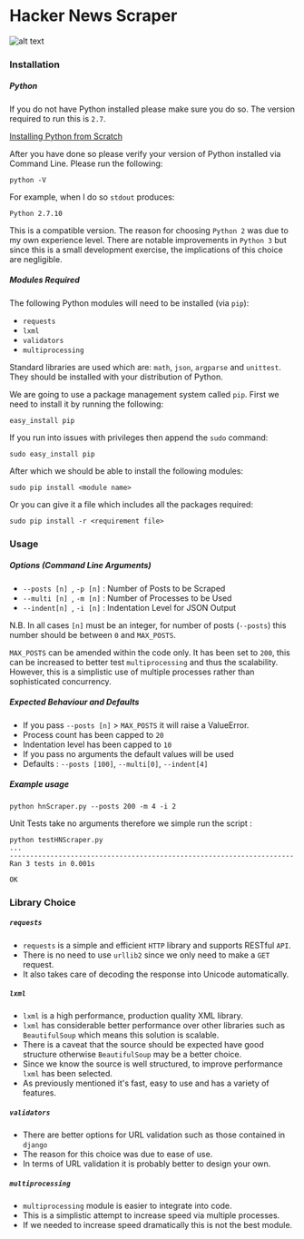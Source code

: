 # Hacker News Scraper

![alt text](https://media-exp2.licdn.com/mpr/mpr/shrink_200_200/AAEAAQAAAAAAAAveAAAAJDMzMGU1M2Q0LTA1YWYtNDViZC1hZGIzLTMwYTk2YjgyOTBkYQ.png "Logo Title Text 1")

### Installation 

##### Python 

If you do not have Python installed please make sure you do so. The version required to run this is `2.7`. 

[Installing Python from Scratch](https://wiki.python.org/moin/BeginnersGuide/Download)

After you have done so please verify your version of Python installed via Command Line. Please run the following: 
```
python -V 
```
For example, when I do so `stdout` produces:
```
Python 2.7.10
```
This is a compatible version. The reason for choosing `Python 2` was due to my own experience level. There are notable improvements in `Python 3` but since this is a small development exercise, the implications of this choice are negligible.


##### Modules Required 

The following Python modules will need to be installed (via `pip`):

- `requests`
- `lxml` 
- `validators`
- `multiprocessing` 

Standard libraries are used which are: `math`, `json`, `argparse` and `unittest`. They should be installed with your distribution of Python. 

We are going to use a package management system called `pip`. First we need to install it by running the following:
```
easy_install pip 
```
If you run into issues with privileges then append the `sudo` command:
```
sudo easy_install pip
```
After which we should be able to install the following modules:
```
sudo pip install <module name> 
```
Or you can give it a file which includes all the packages required:
```
sudo pip install -r <requirement file> 
```

### Usage

##### Options (Command Line Arguments)

- `--posts [n] `, `-p [n]`  : Number of Posts to be Scraped
- `--multi [n] `, `-m [n]` : Number of Processes to be Used
- `--indent[n] `, `-i [n]` : Indentation Level for JSON Output 

N.B. In all cases `[n]` must be an integer, for number of posts (`--posts`) this number should be between `0` and `MAX_POSTS`. 

`MAX_POSTS` can be amended within the code only. It has been set to `200`, this can be increased to better test `multiprocessing` and thus the scalability. However, this is a simplistic use of multiple processes rather than sophisticated concurrency.

##### Expected Behaviour and Defaults 

- If you pass `--posts [n]` > `MAX_POSTS` it will raise a ValueError. 
- Process count has been capped to `20` 
- Indentation level has been capped to `10` 
- If you pass no arguments the default values will be used 
- Defaults : `--posts [100]`, `--multi[0]`, `--indent[4]`

##### Example usage  
```
python hnScraper.py --posts 200 -m 4 -i 2 
```
Unit Tests take no arguments therefore we simple run the script :
```
python testHNScraper.py
...
----------------------------------------------------------------------
Ran 3 tests in 0.001s

OK
```

### Library Choice 

##### `requests`
- `requests` is a simple and efficient `HTTP` library and supports RESTful `API`. 
- There is no need to use `urllib2` since we only need to make a `GET` request.
- It also takes care of decoding the response into Unicode automatically.

##### `lxml`
- `lxml` is a high performance, production quality XML library.
-  `lxml` has considerable better performance over other libraries such as `BeautifulSoup` which means this solution is scalable. 
-  There is a caveat that the source should be expected have good structure otherwise `BeautifulSoup` may be a better choice. 
-  Since we know the source is well structured, to improve performance `lxml` has been selected. 
-   As previously mentioned it's fast, easy to use and has a variety of features.

##### `validators`
- There are better options for URL validation such as those contained in `django`
- The reason for this choice was due to ease of use. 
- In terms of URL validation it is probably better to design your own. 

##### `multiprocessing` 
- `multiprocessing` module is easier to integrate into code.
- This is a simplistic attempt to increase speed via multiple processes. 
- If we needed to increase speed dramatically this is not the best module.
